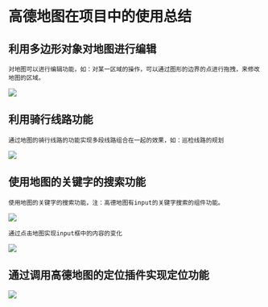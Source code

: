 # 高德地图在项目中的使用总结
## 利用多边形对象对地图进行编辑
    对地图可以进行编辑功能，如：对某一区域的操作，可以通过图形的边界的点进行拖拽，来修改地图的区域。
![](https://github.com/mysucceed/GaoDeMap/blob/master/img/edit.png) 
## 利用骑行线路功能
    通过地图的骑行线路的功能实现多段线路组合在一起的效果，如：巡检线路的规划
![](https://github.com/mysucceed/GaoDeMap/blob/master/img/qixing.png)
## 使用地图的关键字的搜索功能
    使用地图的关键字的搜索功能，注：高德地图有input的关键字搜索的组件功能。 
![](https://github.com/mysucceed/GaoDeMap/blob/master/img/key.png)
    
    通过点击地图实现input框中的内容的变化
![](https://github.com/mysucceed/GaoDeMap/blob/master/img/keyword.png)
## 通过调用高德地图的定位插件实现定位功能
![](https://github.com/mysucceed/GaoDeMap/blob/master/img/position.png)
